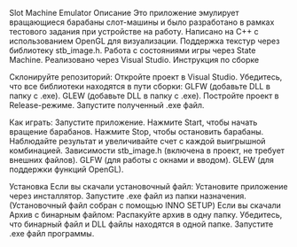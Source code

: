 Slot Machine Emulator
Описание
Это приложение эмулирует вращающиеся барабаны слот-машины и было разработано в рамках тестового задания при устройстве на работу. Написано на C++ с использованием OpenGL для визуализации. Поддержка текстур через библиотеку stb_image.h.
Работа с состояниями игры через State Machine. Реализовано через Visual Studio.
Инструкция по сборке

Склонируйте репозиторий: Откройте проект в Visual Studio. Убедитесь, что все библиотеки находятся в пути сборки: GLFW (добавьте DLL в папку с .exe). GLEW (добавьте DLL в папку с .exe).
Постройте проект в Release-режиме. Запустите полученный .exe файл.

Как играть: Запустите приложение. Нажмите Start, чтобы начать вращение барабанов. Нажмите Stop, чтобы остановить барабаны. Наблюдайте результат и увеличивайте счет с каждой выигрышной комбинацией. Зависимости
stb_image.h (включена в проект, не требует внешних файлов). GLFW (для работы с окнами и вводом). GLEW (для поддержки функций OpenGL).

Установка
Если вы скачали установочный файл: Установите приложение через инсталлятор. Запустите .exe файл из папки назначения. (Установочный файл собран с помощью INNO SETUP)
Если вы скачали Архив с бинарным файлом: Распакуйте архив в одну папку. Убедитесь, что бинарный файл и DLL файлы находятся в одной папке. Запустите .exe файл программы.
